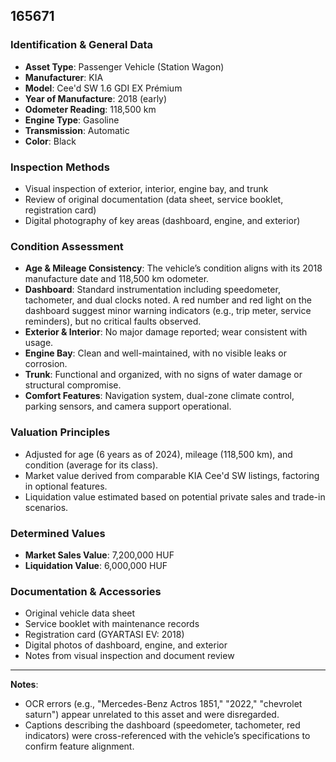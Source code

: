 

## 165671  
### Identification & General Data  
- **Asset Type**: Passenger Vehicle (Station Wagon)  
- **Manufacturer**: KIA  
- **Model**: Cee'd SW 1.6 GDI EX Prémium  
- **Year of Manufacture**: 2018 (early)  
- **Odometer Reading**: 118,500 km  
- **Engine Type**: Gasoline  
- **Transmission**: Automatic  
- **Color**: Black  

### Inspection Methods  
- Visual inspection of exterior, interior, engine bay, and trunk  
- Review of original documentation (data sheet, service booklet, registration card)  
- Digital photography of key areas (dashboard, engine, and exterior)  

### Condition Assessment  
- **Age & Mileage Consistency**: The vehicle’s condition aligns with its 2018 manufacture date and 118,500 km odometer.  
- **Dashboard**: Standard instrumentation including speedometer, tachometer, and dual clocks noted. A red number and red light on the dashboard suggest minor warning indicators (e.g., trip meter, service reminders), but no critical faults observed.  
- **Exterior & Interior**: No major damage reported; wear consistent with usage.  
- **Engine Bay**: Clean and well-maintained, with no visible leaks or corrosion.  
- **Trunk**: Functional and organized, with no signs of water damage or structural compromise.  
- **Comfort Features**: Navigation system, dual-zone climate control, parking sensors, and camera support operational.  

### Valuation Principles  
- Adjusted for age (6 years as of 2024), mileage (118,500 km), and condition (average for its class).  
- Market value derived from comparable KIA Cee'd SW listings, factoring in optional features.  
- Liquidation value estimated based on potential private sales and trade-in scenarios.  

### Determined Values  
- **Market Sales Value**: 7,200,000 HUF  
- **Liquidation Value**: 6,000,000 HUF  

### Documentation & Accessories  
- Original vehicle data sheet  
- Service booklet with maintenance records  
- Registration card (GYARTASI EV: 2018)  
- Digital photos of dashboard, engine, and exterior  
- Notes from visual inspection and document review  

---

**Notes**:  
- OCR errors (e.g., "Mercedes-Benz Actros 1851," "2022," "chevrolet saturn") appear unrelated to this asset and were disregarded.  
- Captions describing the dashboard (speedometer, tachometer, red indicators) were cross-referenced with the vehicle’s specifications to confirm feature alignment.
